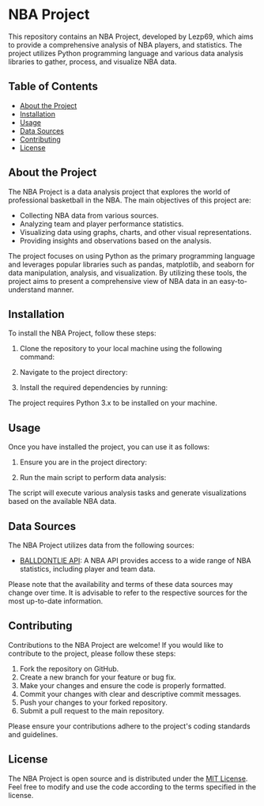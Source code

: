 # NBA Project

This repository contains an NBA Project, developed by Lezp69, which aims to provide a comprehensive analysis of NBA players, and statistics. The project utilizes Python programming language and various data analysis libraries to gather, process, and visualize NBA data.

## Table of Contents

- [About the Project](#about-the-project)
- [Installation](#installation)
- [Usage](#usage)
- [Data Sources](#data-sources)
- [Contributing](#contributing)
- [License](#license)

## About the Project

The NBA Project is a data analysis project that explores the world of professional basketball in the NBA. The main objectives of this project are:

- Collecting NBA data from various sources.
- Analyzing team and player performance statistics.
- Visualizing data using graphs, charts, and other visual representations.
- Providing insights and observations based on the analysis.

The project focuses on using Python as the primary programming language and leverages popular libraries such as pandas, matplotlib, and seaborn for data manipulation, analysis, and visualization. By utilizing these tools, the project aims to present a comprehensive view of NBA data in an easy-to-understand manner.

## Installation

To install the NBA Project, follow these steps:

1. Clone the repository to your local machine using the following command:


2. Navigate to the project directory:


3. Install the required dependencies by running:


The project requires Python 3.x to be installed on your machine.

## Usage

Once you have installed the project, you can use it as follows:

1. Ensure you are in the project directory:


2. Run the main script to perform data analysis:


The script will execute various analysis tasks and generate visualizations based on the available NBA data.

## Data Sources

The NBA Project utilizes data from the following sources:

- [BALLDONTLIE API](https://app.balldontlie.io): A NBA API provides access to a wide range of NBA statistics, including player and team data.

Please note that the availability and terms of these data sources may change over time. It is advisable to refer to the respective sources for the most up-to-date information.

## Contributing

Contributions to the NBA Project are welcome! If you would like to contribute to the project, please follow these steps:

1. Fork the repository on GitHub.
2. Create a new branch for your feature or bug fix.
3. Make your changes and ensure the code is properly formatted.
4. Commit your changes with clear and descriptive commit messages.
5. Push your changes to your forked repository.
6. Submit a pull request to the main repository.

Please ensure your contributions adhere to the project's coding standards and guidelines.

## License

The NBA Project is open source and is distributed under the [MIT License](LICENSE). Feel free to modify and use the code according to the terms specified in the license.
